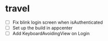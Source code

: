 # travel

- [ ] Fix blink login screen when isAuthenticated
- [ ] Set up the build in appcenter
- [ ] Add KeyboardAvoidingView on Login
